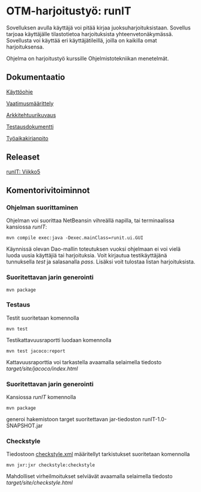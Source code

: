 # OTM-harjoitustyö: runIT

Sovelluksen avulla käyttäjä voi pitää kirjaa juoksuharjoituksistaan. Sovellus tarjoaa käyttäjälle tilastotietoa harjoituksista yhteenvetonäkymässä. Sovellusta voi käyttää eri käyttäjätileillä, joilla on kaikilla omat harjoituksensa.

Ohjelma on harjoitustyö kurssille Ohjelmistotekniikan menetelmät.

## Dokumentaatio

[Käyttöohje](https://github.com/hajame/otm-harjoitustyo/blob/master/dokumentaatio/kayttoohje.md)

[Vaatimusmäärittely](https://github.com/hajame/otm-harjoitustyo/blob/master/dokumentaatio/vaatimusmaarittely.md)

[Arkkitehtuurikuvaus](https://github.com/hajame/otm-harjoitustyo/blob/master/dokumentaatio/arkkitehtuuri.md)

[Testausdokumentti](https://github.com/hajame/otm-harjoitustyo/blob/master/dokumentaatio/testaus.md)

[Työaikakirjanpito](https://github.com/hajame/otm-harjoitustyo/blob/master/dokumentaatio/tuntikirjanpito.md)



## Releaset 
[runIT: Viikko5](https://github.com/hajame/otm-harjoitustyo/releases/tag/viikko5)

## Komentorivitoiminnot

### Ohjelman suorittaminen

Ohjelman voi suorittaa NetBeansin vihreällä napilla, tai terminaalissa kansiossa _runIT_:

```
mvn compile exec:java -Dexec.mainClass=runit.ui.GUI
```
Käynnissä olevan Dao-mallin toteutuksen vuoksi ohjelmaan ei voi vielä luoda uusia käyttäjiä tai harjoituksia. Voit kirjautua testikäyttäjänä tunnuksella _test_ ja salasanalla _pass_. Lisäksi voit tulostaa listan harjoituksista.

### Suoritettavan jarin generointi

```
mvn package
```

### Testaus

Testit suoritetaan komennolla

```
mvn test
```

Testikattavuusraportti luodaan komennolla

```
mvn test jacoco:report
```

Kattavuusraporttia voi tarkastella avaamalla selaimella tiedosto _target/site/jacoco/index.html_

### Suoritettavan jarin generointi

Kansiossa _runIT_ komennolla 

```
mvn package
```
generoi hakemistoon target suoritettavan jar-tiedoston runIT-1.0-SNAPSHOT.jar

### Checkstyle

Tiedostoon [checkstyle.xml](https://github.com/hajame/otm-harjoitustyo/blob/master/runIT/checkstyle.xml) määritellyt tarkistukset suoritetaan komennolla

```
mvn jxr:jxr checkstyle:checkstyle
```

Mahdolliset virheilmoitukset selviävät avaamalla selaimella tiedosto _target/site/checkstyle.html_
